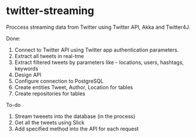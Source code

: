 # twitter-streaming

Proccess streaming data from Twitter using Twitter API, Akka and Twitter4J.

Done:
1. Connect to Twitter API using Twitter app authentication parameters.
2. Extract all tweets in real-tme
3. Extract filtered tweets by parameters like - locations, users, hashtags, keywords
4. Design API
5. Configure connection to PostgreSQL
6. Create entities Tweet, Author, Location for tables
7. Create repositories for tables 

To-do
1. Stream tweeеts into the database (in the process)
2. Get all the tweets using Slick 
3. Add specified method into the API for each request
